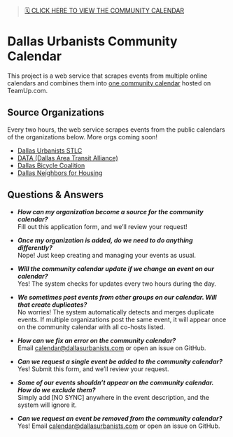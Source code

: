 > [🗓️ CLICK HERE TO VIEW THE COMMUNITY CALENDAR](https://teamup.com/kszuqubx7tt8w4j8j3)

# Dallas Urbanists Community Calendar

This project is a web service that scrapes events from multiple online calendars and combines them into [one community calendar](https://teamup.com/kszuqubx7tt8w4j8j3) hosted on TeamUp.com.

## Source Organizations

Every two hours, the web service scrapes events from the public calendars of the organizations below. More orgs coming soon!

- [Dallas Urbanists STLC](https://www.meetup.com/dallas-urbanists-stlc/events/)
- [DATA (Dallas Area Transit Alliance)](https://dallasareatransitalliance.org/calendar)
- [Dallas Bicycle Coalition](https://dallasbicyclecoalition.org/calendar/)
- [Dallas Neighbors for Housing](https://actionnetwork.org/groups/dallas-neighbors-for-housing)

## Questions & Answers

- ***How can my organization become a source for the community calendar?***  
Fill out this application form, and we’ll review your request!

- ***Once my organization is added, do we need to do anything differently?***  
Nope! Just keep creating and managing your events as usual.

- ***Will the community calendar update if we change an event on our calendar?***  
Yes! The system checks for updates every two hours during the day.

- ***We sometimes post events from other groups on our calendar. Will that create duplicates?***  
No worries! The system automatically detects and merges duplicate events. If multiple organizations post the same event, it will appear once on the community calendar with all co-hosts listed.

- ***How can we fix an error on the community calendar?***  
Email calendar@dallasurbanists.com or open an issue on GitHub.

- ***Can we request a single event be added to the community calendar?***  
Yes! Submit this form, and we’ll review your request.

- ***Some of our events shouldn’t appear on the community calendar. How do we exclude them?***  
Simply add [NO SYNC] anywhere in the event description, and the system will ignore it.

- ***Can we request an event be removed from the community calendar?***  
Yes! Email calendar@dallasurbanists.com or open an issue on GitHub.
